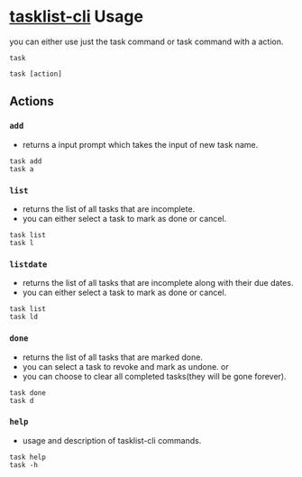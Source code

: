# [tasklist-cli](https://github.com/manojuppala/tasklist-cli) Usage

you can either use just the task command or task command with a action.

```shell
task
```

```shell
task [action]
```

## Actions

### `add`

- returns a input prompt which takes the input of new task name.

```shell
task add
task a
```

### `list`

- returns the list of all tasks that are incomplete.
- you can either select a task to mark as done or cancel.

```shell
task list
task l
```

### `listdate`

- returns the list of all tasks that are incomplete along with their due dates.
- you can either select a task to mark as done or cancel.

```shell
task list
task ld
```

### `done`

- returns the list of all tasks that are marked done.
- you can select a task to revoke and mark as undone.
  or
- you can choose to clear all completed tasks(they will be gone forever).

```shell
task done
task d
```

### `help`

- usage and description of tasklist-cli commands.

```shell
task help
task -h
```
